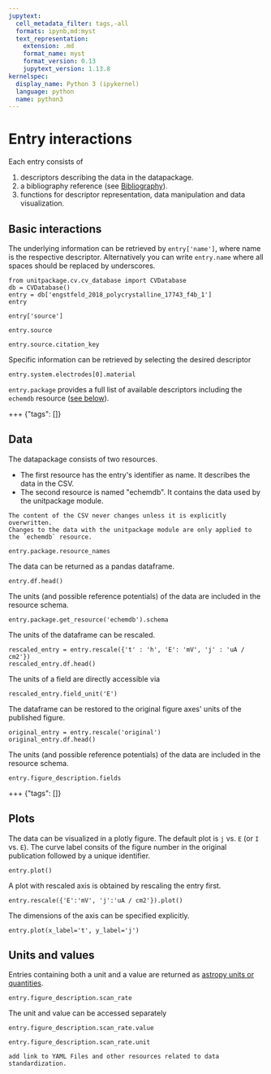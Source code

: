 ```yaml
---
jupytext:
  cell_metadata_filter: tags,-all
  formats: ipynb,md:myst
  text_representation:
    extension: .md
    format_name: myst
    format_version: 0.13
    jupytext_version: 1.13.8
kernelspec:
  display_name: Python 3 (ipykernel)
  language: python
  name: python3
---
```


# Entry interactions

Each entry consists of

1. descriptors describing the data in the datapackage.
2. a bibliography reference (see [Bibliography](bibliography.md)).
3. functions for descriptor representation, data manipulation and data visualization.

## Basic interactions

The underlying information can be retrieved by `entry['name']`,
where name is the respective descriptor. Alternatively you can write `entry.name`
where all spaces should be replaced by underscores.

```{code-cell} ipython3
from unitpackage.cv.cv_database import CVDatabase
db = CVDatabase()
entry = db['engstfeld_2018_polycrystalline_17743_f4b_1']
entry
```

```{code-cell} ipython3
entry['source']
```

```{code-cell} ipython3
entry.source
```

```{code-cell} ipython3
entry.source.citation_key
```

Specific information can be retrieved by selecting the desired descriptor

```{code-cell} ipython3
entry.system.electrodes[0].material
```

`entry.package` provides a full list of available descriptors including the `echemdb` resource ([see below](#data)).

+++ {"tags": []}

## Data

The datapackage consists of two resources.

* The first resource has the entry's identifier as name. It describes the data in the CSV.
* The second resource is named "echemdb". It contains the data used by the unitpackage module.

```{note}
The content of the CSV never changes unless it is explicitly overwritten.
Changes to the data with the unitpackage module are only applied to the `echemdb` resource.
```

```{code-cell} ipython3
entry.package.resource_names
```

The data can be returned as a pandas dataframe.

```{code-cell} ipython3
entry.df.head()
```

The units (and possible reference potentials) of the data are included in the resource schema.

```{code-cell} ipython3
entry.package.get_resource('echemdb').schema
```

The units of the dataframe can be rescaled.

```{code-cell} ipython3
rescaled_entry = entry.rescale({'t' : 'h', 'E': 'mV', 'j' : 'uA / cm2'})
rescaled_entry.df.head()
```

The units of a field are directly accessible via

```{code-cell} ipython3
rescaled_entry.field_unit('E')
```

The dataframe can be restored to the original figure axes' units of the published figure.

<!--
The following line should read
original_entry = rescaled_entry.rescale('original')

However, the conversion does not seem to work, when the entry was rescaled before. (see #53)
-->
```{code-cell} ipython3
original_entry = entry.rescale('original')
original_entry.df.head()
```

The units (and possible reference potentials) of the data are included in the resource schema.

```{code-cell} ipython3
entry.figure_description.fields
```

+++ {"tags": []}

## Plots

The data can be visualized in a plotly figure.
The default plot is `j` vs. `E` (or `I` vs. `E`).
The curve label consits of the figure number in the original publication followed by a unique identifier.

```{code-cell} ipython3
entry.plot()
```

A plot with rescaled axis is obtained by rescaling the entry first.

```{code-cell} ipython3
entry.rescale({'E':'mV', 'j':'uA / cm2'}).plot()
```

The dimensions of the axis can be specified explicitly.

```{code-cell} ipython3
entry.plot(x_label='t', y_label='j')
```

## Units and values

Entries containing both a unit and a value are returned as [astropy units or quantities](https://docs.astropy.org/en/stable/units/index.html).

```{code-cell} ipython3
entry.figure_description.scan_rate
```

The unit and value can be accessed separately

```{code-cell} ipython3
entry.figure_description.scan_rate.value
```

```{code-cell} ipython3
entry.figure_description.scan_rate.unit
```

```{todo}
add link to YAML Files and other resources related to data standardization.
```
